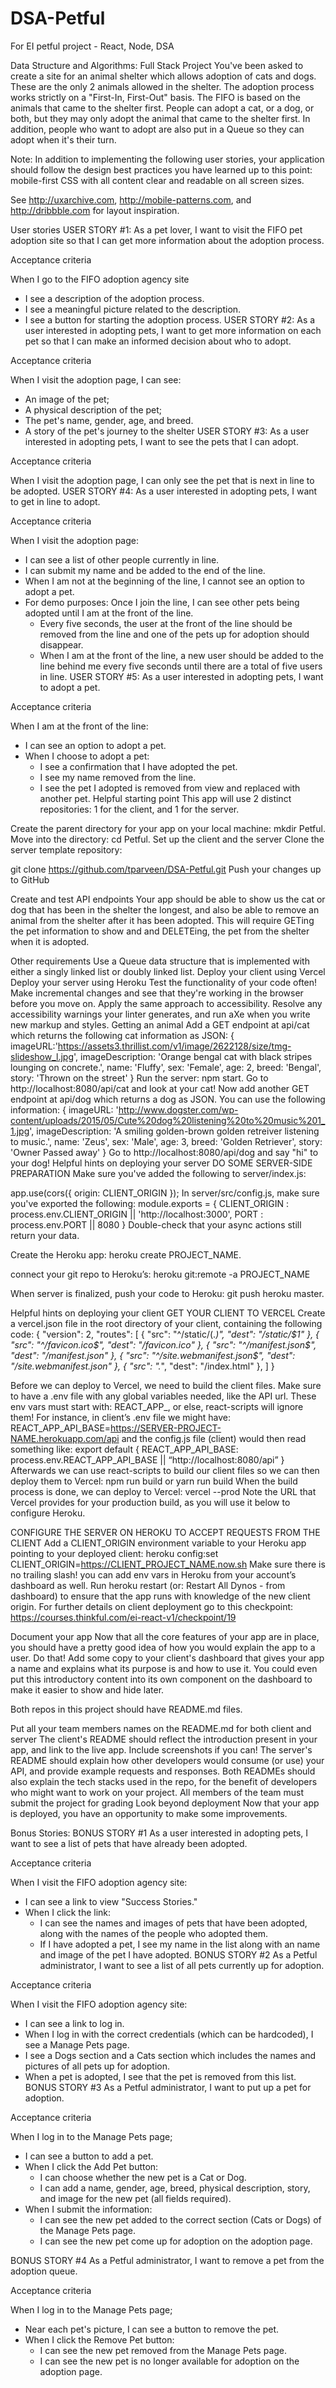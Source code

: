 # DSA-Petful
For EI petful project - React, Node, DSA


Data Structure and Algorithms: Full Stack Project
You've been asked to create a site for an animal shelter which allows adoption of cats and dogs. These are the only 2 animals allowed in the shelter. The adoption process works strictly on a "First-In, First-Out" basis. The FIFO is based on the animals that came to the shelter first. People can adopt a cat, or a dog, or both, but they may only adopt the animal that came to the shelter first. In addition, people who want to adopt are also put in a Queue so they can adopt when it's their turn.

Note: In addition to implementing the following user stories, your application should follow the design best practices you have learned up to this point: mobile-first CSS with all content clear and readable on all screen sizes.

See http://uxarchive.com, http://mobile-patterns.com, and http://dribbble.com for layout inspiration.

User stories
USER STORY #1:
As a pet lover, I want to visit the FIFO pet adoption site 
so that I can get more information about the adoption process.

Acceptance criteria

When I go to the FIFO adoption agency site

* I see a description of the adoption process.
* I see a meaningful picture related to the description.
* I see a button for starting the adoption process.
USER STORY #2:
As a user interested in adopting pets, I want to get more information 
on each pet so that I can make an informed decision about who to adopt.

Acceptance criteria

When I visit the adoption page, I can see:

* An image of the pet;
* A physical description of the pet;
* The pet's name, gender, age, and breed.
* A story of the pet's journey to the shelter
USER STORY #3:
As a user interested in adopting pets, 
I want to see the pets that I can adopt.

Acceptance criteria

When I visit the adoption page, I can only see the 
pet that is next in line to be adopted.
USER STORY #4:
As a user interested in adopting pets, I want to get in line to adopt.

Acceptance criteria

When I visit the adoption page:

* I can see a list of other people currently in line.
* I can submit my name and be added to the end of the line.
* When I am not at the beginning of the line, I cannot see an option to adopt a pet.
* For demo purposes: Once I join the line, I can see other pets being adopted until I am at the front of the line.
    * Every five seconds, the user at the front of the line should be removed from the line and one of the pets up for adoption should disappear.
    * When I am at the front of the line, a new user should be added to the line behind me every five seconds until there are a total of five users in line.
USER STORY #5:
As a user interested in adopting pets, I want to adopt a pet.

Acceptance criteria

When I am at the front of the line:

* I can see an option to adopt a pet.
* When I choose to adopt a pet: 
    * I see a confirmation that I have adopted the pet.
    * I see my name removed from the line.
    * I see the pet I adopted is removed from view and replaced with another pet.
Helpful starting point
This app will use 2 distinct repositories: 1 for the client, and 1 for the server.

Create the parent directory for your app on your local machine: mkdir Petful.
Move into the directory: cd Petful.
Set up the client and the server
Clone the server template repository:

git clone https://github.com/tparveen/DSA-Petful.git
Push your changes up to GitHub

Create and test API endpoints
Your app should be able to show us the cat or dog that has been in the shelter the longest, and also be able to remove an animal from the shelter after it has been adopted. This will require GETing the pet information to show and and DELETEing, the pet from the shelter when it is adopted.

Other requirements
Use a Queue data structure that is implemented with either a singly linked list or doubly linked list.
Deploy your client using Vercel
Deploy your server using Heroku
Test the functionality of your code often! Make incremental changes and see that they're working in the browser before you move on.
Apply the same approach to accessibility. Resolve any accessibility warnings your linter generates, and run aXe when you write new markup and styles.
Getting an animal
Add a GET endpoint at api/cat which returns the following cat information as JSON:
{
  imageURL:'https://assets3.thrillist.com/v1/image/2622128/size/tmg-slideshow_l.jpg', 
  imageDescription: 'Orange bengal cat with black stripes lounging on concrete.',
  name: 'Fluffy',
  sex: 'Female',
  age: 2,
  breed: 'Bengal',
  story: 'Thrown on the street'
}
Run the server: npm start.
Go to http://localhost:8080/api/cat and look at your cat!
Now add another GET endpoint at api/dog which returns a dog as JSON. You can use the following information:
{
  imageURL: 'http://www.dogster.com/wp-content/uploads/2015/05/Cute%20dog%20listening%20to%20music%201_1.jpg',
  imageDescription: 'A smiling golden-brown golden retreiver listening to music.',
  name: 'Zeus',
  sex: 'Male',
  age: 3,
  breed: 'Golden Retriever',
  story: 'Owner Passed away'
}
Go to http://localhost:8080/api/dog and say "hi" to your dog!
Helpful hints on deploying your server
DO SOME SERVER-SIDE PREPARATION
Make sure you've added the following to server/index.js:

  app.use(cors({
    origin: CLIENT_ORIGIN
  });
In server/src/config.js, make sure you've exported the following:
module.exports = {
CLIENT_ORIGIN : process.env.CLIENT_ORIGIN || 'http://localhost:3000',
PORT : process.env.PORT || 8080
}
Double-check that your async actions still return your data.

Create the Heroku app: heroku create PROJECT_NAME.

connect your git repo to Heroku’s: heroku git:remote -a PROJECT_NAME

When server is finalized, push your code to Heroku: git push heroku master.

Helpful hints on deploying your client
GET YOUR CLIENT TO VERCEL
Create a vercel.json file in the root directory of your client, containing the following code:
 {
 "version": 2,
 "routes": [
   {
     "src": "^/static/(.*)",
     "dest": "/static/$1"
   },
   {
     "src": "^/favicon.ico$",
     "dest": "/favicon.ico"
   },
   {
     "src": "^/manifest.json$",
     "dest": "/manifest.json"
   },
   {
     "src": "^/site.webmanifest.json$",
     "dest": "/site.webmanifest.json"
   },
   {
     "src": ".*",
     "dest": "/index.html"
   },
 ]
}

Before we can deploy to Vercel, we need to build the client files. Make sure to have a .env file with any global variables needed, like the API url. These env vars must start with: REACT_APP_, or else, react-scripts will ignore them! For instance, in client’s .env file we might have:
REACT_APP_API_BASE=https://SERVER-PROJECT-NAME.herokuapp.com/api
and the config.js file (client) would then read something like:
export default {
REACT_APP_API_BASE: process.env.REACT_APP_API_BASE || “http://localhost:8080/api”
}
Afterwards we can use react-scripts to build our client files so we can then deploy them to Vercel:
npm run build
or
yarn run build
When the build process is done, we can deploy to Vercel:
vercel --prod
Note the URL that Vercel provides for your production build, as you will use it below to configure Heroku.

CONFIGURE THE SERVER ON HEROKU TO ACCEPT REQUESTS FROM THE CLIENT
Add a CLIENT_ORIGIN environment variable to your Heroku app pointing to your deployed client:
heroku config:set CLIENT_ORIGIN=https://CLIENT_PROJECT_NAME.now.sh
Make sure there is no trailing slash!
you can add env vars in Heroku from your account’s dashboard as well.
Run heroku restart (or: Restart All Dynos - from dashboard) to ensure that the app runs with knowledge of the new client origin.
For further details on client deployment go to this checkpoint: https://courses.thinkful.com/ei-react-v1/checkpoint/19

Document your app
Now that all the core features of your app are in place, you should have a pretty good idea of how you would explain the app to a user. Do that! Add some copy to your client's dashboard that gives your app a name and explains what its purpose is and how to use it. You could even put this introductory content into its own component on the dashboard to make it easier to show and hide later.

Both repos in this project should have README.md files.

Put all your team members names on the README.md for both client and server
The client's README should reflect the introduction present in your app, and link to the live app.
Include screenshots if you can!
The server's README should explain how other developers would consume (or use) your API, and provide example requests and responses.
Both READMEs should also explain the tech stacks used in the repo, for the benefit of developers who might want to work on your project.
All members of the team must submit the project for grading
Look beyond deployment
Now that your app is deployed, you have an opportunity to make some improvements.

Bonus Stories:
BONUS STORY #1
As a user interested in adopting pets, I want to see a list of pets that have already been adopted.

Acceptance criteria

When I visit the FIFO adoption agency site:

* I can see a link to view "Success Stories."
* When I click the link:
    * I can see the names and images of pets that have been adopted, along with the names of the people who adopted them.
    * If I have adopted a pet, I see my name in the list along with an name and image of the pet I have adopted.
BONUS STORY #2
As a Petful administrator, I want to see a list of all pets currently up for adoption.

Acceptance criteria

When I visit the FIFO adoption agency site:

* I can see a link to log in.
* When I log in with the correct credentials (which can be hardcoded), I see a Manage Pets page.
* I see a Dogs section and a Cats section which includes the names and pictures of all pets up for adoption.
* When a pet is adopted, I see that the pet is removed from this list.
BONUS STORY #3
As a Petful administrator, I want to put up a pet for adoption.

Acceptance criteria

When I log in to the Manage Pets page;

* I can see a button to add a pet.
* When I click the Add Pet button:
    * I can choose whether the new pet is a Cat or Dog.
    * I can add a name, gender, age, breed, physical description, story, and image for the new pet (all fields required).
* When I submit the information:
    * I can see the new pet added to the correct section (Cats or Dogs) of the Manage Pets page.
    * I can see the new pet come up for adoption on the adoption page.

BONUS STORY #4
As a Petful administrator, I want to remove a pet from the adoption queue.

Acceptance criteria

When I log in to the Manage Pets page;

* Near each pet's picture, I can see a button to remove the pet.
* When I click the Remove Pet button:
    * I can see the new pet removed from the Manage Pets page.
    * I can see the new pet is no longer available for adoption on the adoption page.